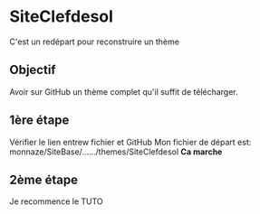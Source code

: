 # SiteClefdesol
C'est un redépart pour reconstruire un thème

## Objectif
Avoir sur GitHub un thème complet qu'il suffit de télécharger.

## 1ère étape 
Vérifier le lien entrew fichier et GitHub
Mon fichier de départ est: monnaze/SiteBase/....../themes/SiteClefdesol
**Ca marche**

## 2ème étape
Je recommence le TUTO 